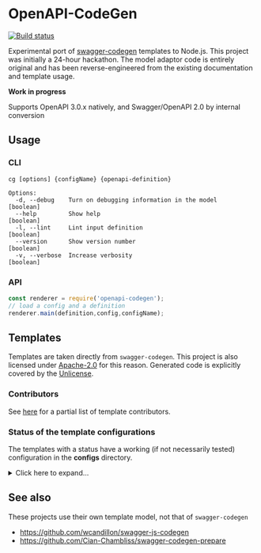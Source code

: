 # OpenAPI-CodeGen

[![Build status](https://travis-ci.org/Mermade/openapi-codegen.svg?branch=master)](https://travis-ci.org/Mermade/openapi-codegen)

Experimental port of [swagger-codegen](https://github.com/swagger-api/swagger-codegen) templates to Node.js. This project was initially a 24-hour hackathon. The model adaptor code is entirely original and has been reverse-engineered from the existing documentation and template usage.

**Work in progress**

Supports OpenAPI 3.0.x natively, and Swagger/OpenAPI 2.0 by internal conversion

## Usage

### CLI

```shell
cg [options] {configName} {openapi-definition}

Options:
  -d, --debug    Turn on debugging information in the model            [boolean]
  --help         Show help                                             [boolean]
  -l, --lint     Lint input definition                                 [boolean]
  --version      Show version number                                   [boolean]
  -v, --verbose  Increase verbosity                                    [boolean]
```

### API

```javascript
const renderer = require('openapi-codegen');
// load a config and a definition
renderer.main(definition,config,configName);
```

## Templates

Templates are taken directly from `swagger-codegen`. This project is also licensed under [Apache-2.0](LICENSE) for this reason. Generated code is explicitly covered by the [Unlicense](templates/_common/UNLICENSE).

### Contributors

See [here](https://github.com/swagger-api/swagger-codegen#template-creator) for a partial list of template contributors.

### Status of the template configurations

The templates with a status have a working (if not necessarily tested) configuration in the **configs** directory.

<details>
<summary>Click here to expand...</summary>

|Template|Type|Status|README|Authors (TODO)|Config Maintainer|
|---|---|---|---|---|---|
|**\_common**|meta| *contains Apache-2.0 and Unlicense licenses*||
|Ada||
|akka-scala||
|android||
|**apache2**|configuration|**needs work**||
|apex||
|aspnetcore||
|bash|client|**needs testing**||@bkryza|@MikeRalphson
|clojure||
|codegen|meta|**demo only**|||@MikeRalphson
|**confluenceWikiDocs**|documentation|**needs testing**||
|cpprest||
|csharp||
|csharp-dotnet2||
|dart||
|**debug**|meta|*used for dumping the model state*||@Mermade|@MikeRalphson
|Eiffel||
|elixir||
|erlang-client||
|erlang-server||
|finch||
|flash||
|**flaskConnexion**|server|**needs testing**||
|go|client|**builds with tweaks, needs testing**||
|go-server||
|**Groovy**|?|**untested**||
|haskell-http-client||
|haskell-servant||
|**htmlDocs**|documentation|*appears to work*||
|**htmlDocs2**|documentation|*appears to work, no console errors logged*||
|Java||
|JavaInflector||
|JavaJaxRS||
|JavaPlayFramework||
|Javascript||
|Javascript-Closure-Angular||
|JavaSpring||
|JavaVertXServer||
|JMeter||
|kotlin-client||
|lua||
|lumen||
|MSF4J||
|nancyfx||
|**nodejs**|server|**tested** :white_check_mark:||@jfiala|@MikeRalphson|
|objc||
|**openapi**|meta|*outputs the input definition (in OpenAPI 3.0.x form)* :white_check_mark:||@Mermade|@MikeRalphson
|perl||
|php||
|**php-silex**|?|**untested**||
|php-symfony||
|pistache-server||
|powershell||
|**python**|?|**needs testing**||
|qt5cpp||
|r||
|rails5||
|restbed||
|ruby||
|rust||
|rust-server||
|scala||
|scalatra||
|scalaz||
|sinatra||
|slim||
|**swagger**|meta|*outputs the input definition (in original form if OpenAPI 2.0)* :white_check_mark:||
|**swagger-static**|documentation|**tested** *template modified to include partials*||
|swift||
|swift3||
|swift4||
|tizen||
|typescript-angular||
|typescript-angularjs||
|typescript-aurelia||
|**typescript-fetch**|client|**compiles with tsc ok**||
|typescript-jquery||
|**typescript-node**|client|**compiles with tsc ok**||
|undertow||
|**validator**|meta|*uses swagger2openapi's OpenAPI 3.0 validator internally* :white_check_mark:||
|ze-ph|
</details>

## See also

These projects use their own template model, not that of `swagger-codegen`

* https://github.com/wcandillon/swagger-js-codegen
* https://github.com/Cian-Chambliss/swagger-codegen-prepare

